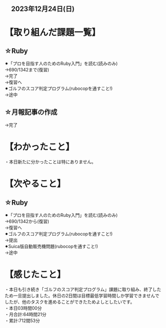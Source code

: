 ## 　2023年12月24日(日)
# 【取り組んだ課題一覧】
## ☆Ruby
⚫︎「プロを目指す人のためのRuby入門」を読む(読みのみ)<br>
→690/1342まで(復習)<br>
→完了<br>
→復習へ<br>
⚫︎ゴルフのスコア判定プログラム(rubocopを通すこと!)<br>
→途中<br>
## ☆月報記事の作成
→完了<br>
# 【わかったこと】
・本日新たに分かったことは特にありません。<br>
# 【次やること】
## ☆Ruby
⚫︎「プロを目指す人のためのRuby入門」を読む(読みのみ)<br>
→690/1342から(復習)<br>
→復習へ<br>
⚫︎ゴルフのスコア判定プログラム(rubocopを通すこと!)<br>
→提出<br>
⚫︎Suica版自動販売機問題(rubocopを通すこと!)<br>
→途中<br>
# 【感じたこと】
・本日も引き続き「ゴルフのスコア判定プログラム」課題に取り組み、終了したため一旦提出しました。休日の2日間は目標最低学習時間しか学習できませんでしたが、他のタスクを進めることができたためよしとしたいです。<br>
・本日03時間00分<br>
・月合計:64時間21分<br>
・累計:712間53分<br>
